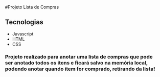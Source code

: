 #Projeto Lista de Compras

## Tecnologias
- Javascript
- HTML
- CSS

### Projeto realizado para anotar uma lista de compras que pode ser anotado todos os itens e ficará salvo na memória local, podendo anotar quando item for comprado, retirando da lista!
